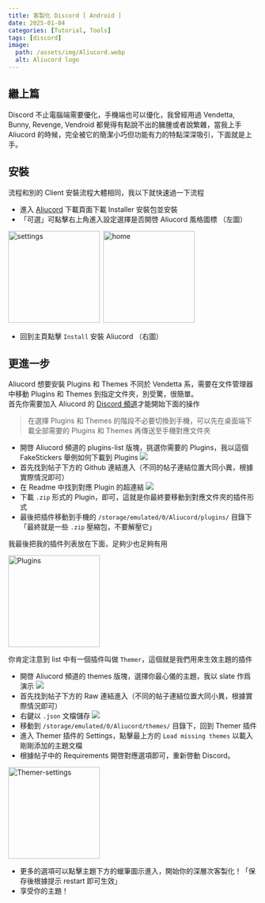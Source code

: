 ```yaml
---
title: 客製化 Discord [ Android ]
date: 2025-01-04
categories: [Tutorial, Tools]
tags: [discord]
image:
  path: /assets/img/Aliucord.webp
  alt: Aliucord logo
---
```


## 繼上篇

Discord 不止電腦端需要優化，手機端也可以優化，我曾經用過 Vendetta, Bunny, Revenge, Vendroid 都覺得有點說不出的臃腫或者說繁雜，當我上手 Aliucord 的時候，完全被它的簡潔小巧但功能有力的特點深深吸引，下面就是上手。

## 安裝

流程和別的 Client 安裝流程大體相同，我以下就快速過一下流程

  - 進入 [Aliucord](https://github.com/Aliucord/Aliucord/releases/latest) 下載頁面下載 Installer 安裝包並安裝
  - 「可選」可點擊右上角進入設定選擇是否開啓 Aliucord 風格圖標 （左圖）

<img src="https://image.gholts.top/Aliucord-home.png" alt="settings" width="185px" align="left">&nbsp;<img src="https://image.gholts.top/Aliucord-settings.png" alt="home" width="185px">

  - 回到主頁點擊 `Install` 安裝 Aliucord （右圖）

## 更進一步

Aliucord 想要安裝 Plugins 和 Themes 不同於 Vendetta 系，需要在文件管理器中移動 Plugins 和 Themes 到指定文件夾，別受驚，很簡單。  
首先你需要加入 Aliucord 的 [Discord 頻道](https://discord.com/invite/EsNDvBaHVU)才能開始下面的操作

>在選擇 Plugins 和 Themes 的階段不必要切換到手機，可以先在桌面端下載全部需要的 Plugins 和 Themes 再傳送至手機對應文件夾

  - 開啓 Aliucord 頻道的 plugins-list 版塊，挑選你需要的 Plugins，我以這個 FakeStickers 舉例如何下載到 Plugins ![](https://image.gholts.top/20250104175309037.png)
  - 首先找到帖子下方的 Github 連結進入（不同的帖子連結位置大同小異，根據實際情況即可）
  - 在 Readme 中找到對應 Plugin 的超連結 ![](https://image.gholts.top/20250104175524477.png)
  - 下載 `.zip` 形式的 Plugin，即可，這就是你最終要移動到對應文件夾的插件形式
  - 最後把插件移動到手機的 `/storage/emulated/0/Aliucord/plugins/` 目錄下「最終就是一些 `.zip` 壓縮包，不要解壓它」

我最後把我的插件列表放在下面，足夠少也足夠有用

<img src="https://image.gholts.top/Plugins.png" alt="Plugins" width="185px" align="center">

你肯定注意到 list 中有一個插件叫做 `Themer`，這個就是我們用來生效主題的插件

  - 開啓 Aliucord 頻道的 themes 版塊，選擇你最心儀的主題，我以 slate 作爲演示 ![](https://image.gholts.top/20250104180641109.png)
  - 首先找到帖子下方的 Raw 連結進入（不同的帖子連結位置大同小異，根據實際情況即可）
  - 右鍵以 `.json` 文檔儲存 ![](https://image.gholts.top/20250104180858432.png)
  - 移動到 `/storage/emulated/0/Aliucord/themes/` 目錄下，回到 Themer 插件
  - 進入 Themer 插件的 Settings，點擊最上方的 `Load missing themes` 以載入剛剛添加的主題文檔
  - 根據帖子中的 Requirements 開啓對應選項即可，重新啓動 Discord。 

<img src="https://image.gholts.top/Themer-settings.png" alt="Themer-settings" width="185px" align="center">

  - 更多的選項可以點擊主題下方的蠟筆圖示進入，開始你的深層次客製化！「保存後根據提示 restart 即可生效」
  - 享受你的主題！